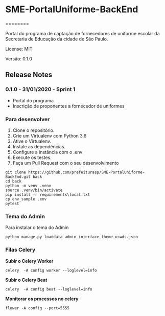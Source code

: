 # SME-PortalUniforme-BackEnd
========

Portal do programa de captação de fornecedores de uniforme escolar da Secretaria de Educação da cidade de São Paulo.

License: MIT

Versão: 0.1.0


## Release Notes

### 0.1.0 - 31/01/2020 - Sprint 1
* Portal do programa 
* Inscrição de proponentes a fornecedor de uniformes


### Para desenvolver

1.  Clone o repositório.
2.  Crie um Virtualenv com Python 3.6
3.  Ative o Virtualenv.
4.  Instale as dependências.
5.  Configure a instância com o .env
6.  Execute os testes.
7.  Faça um Pull Request com o seu desenvolvimento

```console
git clone https://github.com/prefeiturasp/SME-PortalUniforme-BackEnd.git back
cd back
python -m venv .venv
source .venv/bin/activate
pip install -r requirements\local.txt
cp env_sample .env
pytest
```

### Tema do Admin
Para instalar o tema do Admin

```console
python manage.py loaddata admin_interface_theme_uswds.json
```

### Filas Celery
**Subir o Celery Worker**
```console
celery  -A config worker --loglevel=info
```

**Subir o Celery Beat**
```console
celery  -A config beat --loglevel=info
```

**Monitorar os processos no celery**
```console
flower -A config --port=5555
```
